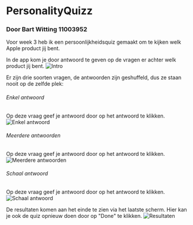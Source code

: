 # PersonalityQuizz
### Door Bart Witting 11003952
Voor week 3 heb ik een persoonlijkheidsquiz gemaakt om te kijken welk Apple product jij bent.

In de app kom je door antwoord te geven op de vragen er achter welk product jij bent.
![Intro](/doc/Start.png)

Er zijn drie soorten vragen, de antwoorden zijn geshuffeld, dus ze staan nooit op de zelfde plek:

###### Enkel antwoord
Op deze vraag geef je antwoord door op het antwoord te klikken.
![Enkel antwoord](/doc/Single.png)

###### Meerdere antwoorden
Op deze vraag geef je antwoord door op het antwoord te klikken.
![Meerdere antwoorden](/doc/Multi.png)

###### Schaal antwoord
Op deze vraag geef je antwoord door op het antwoord te klikken.<br/>
![Schaal antwoord](/doc/Ranged.png)

De resultaten komen aan het einde te zien via het laatste scherm. Hier kan je ook de quiz opnieuw doen door op "Done" te klikken.
![Resultaten](/doc/Result.png)
